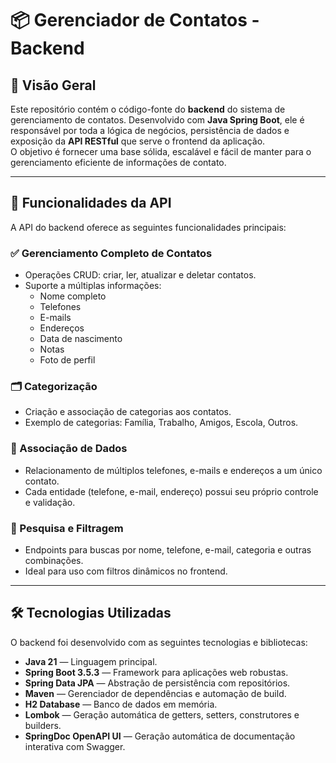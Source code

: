 # 📦 Gerenciador de Contatos - Backend

## 📌 Visão Geral

Este repositório contém o código-fonte do **backend** do sistema de gerenciamento de contatos. Desenvolvido com **Java Spring Boot**, ele é responsável por toda a lógica de negócios, persistência de dados e exposição da **API RESTful** que serve o frontend da aplicação.  
O objetivo é fornecer uma base sólida, escalável e fácil de manter para o gerenciamento eficiente de informações de contato.

---

## 🔧 Funcionalidades da API

A API do backend oferece as seguintes funcionalidades principais:

### ✅ Gerenciamento Completo de Contatos
- Operações CRUD: criar, ler, atualizar e deletar contatos.
- Suporte a múltiplas informações:
  - Nome completo
  - Telefones
  - E-mails
  - Endereços
  - Data de nascimento
  - Notas
  - Foto de perfil

### 🗂️ Categorização
- Criação e associação de categorias aos contatos.
- Exemplo de categorias: Família, Trabalho, Amigos, Escola, Outros.

### 🔄 Associação de Dados
- Relacionamento de múltiplos telefones, e-mails e endereços a um único contato.
- Cada entidade (telefone, e-mail, endereço) possui seu próprio controle e validação.

### 🔎 Pesquisa e Filtragem
- Endpoints para buscas por nome, telefone, e-mail, categoria e outras combinações.
- Ideal para uso com filtros dinâmicos no frontend.

---

## 🛠️ Tecnologias Utilizadas

O backend foi desenvolvido com as seguintes tecnologias e bibliotecas:

- **Java 21** — Linguagem principal.
- **Spring Boot 3.5.3** — Framework para aplicações web robustas.
- **Spring Data JPA** — Abstração de persistência com repositórios.
- **Maven** — Gerenciador de dependências e automação de build.
- **H2 Database** — Banco de dados em memória.
- **Lombok** — Geração automática de getters, setters, construtores e builders.
- **SpringDoc OpenAPI UI** — Geração automática de documentação interativa com Swagger.

